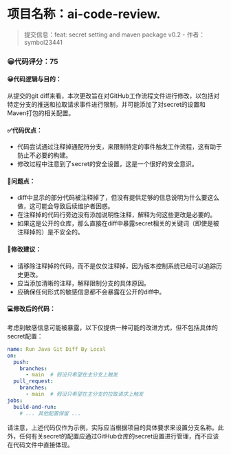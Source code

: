# 项目名称：ai-code-review.

> 提交信息：feat: secret setting and maven package v0.2 - 作者：symbol23441

### 😀代码评分：75

#### 😀代码逻辑与目的：

从提交的git diff来看，本次更改旨在对GitHub工作流程文件进行修改，以包括对特定分支的推送和拉取请求事件进行限制，并可能添加了对secret的设置和Maven打包的相关配置。

#### ✅代码优点：

- 代码尝试通过注释掉通配符分支，来限制特定的事件触发工作流程，这有助于防止不必要的构建。
- 修改过程中注意到了secret的安全设置，这是一个很好的安全意识。

#### 🤔问题点：

- diff中显示的部分代码被注释掉了，但没有提供足够的信息说明为什么要这么做，这可能会导致后续维护者困惑。
- 在注释掉的代码行旁边没有添加说明性注释，解释为何这些更改是必要的。
- 如果这是公开的仓库，那么直接在diff中暴露secret相关的关键词（即使是被注释掉的）是不安全的。

#### 🎯修改建议：

- 请移除注释掉的代码，而不是仅仅注释掉，因为版本控制系统已经可以追踪历史更改。
- 应当添加清晰的注释，解释限制分支的具体原因。
- 应确保任何形式的敏感信息都不会暴露在公开的diff中。

#### 💻修改后的代码：

考虑到敏感信息可能被暴露，以下仅提供一种可能的改进方式，但不包括具体的secret配置：

```yaml
name: Run Java Git Diff By Local
on:
  push:
    branches:
      - main  # 假设只希望在主分支上触发
  pull_request:
    branches:
      - main  # 假设只希望在主分支的拉取请求上触发
jobs:
  build-and-run:
    # ... 其他配置保留 ...
```

请注意，上述代码仅作为示例，实际应当根据项目的具体要求来设置分支名称。此外，任何有关secret的配置应通过GitHub仓库的secret设置进行管理，而不应该在代码文件中直接体现。